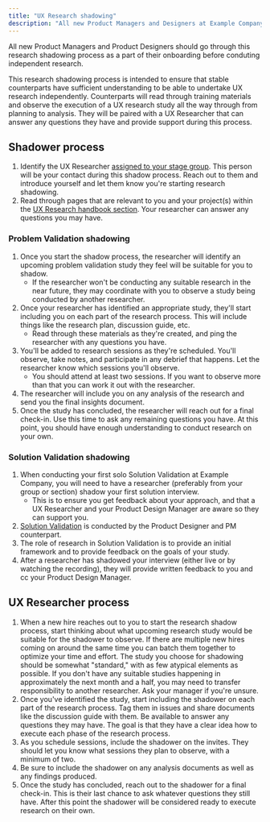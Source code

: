 ```yaml
---
title: "UX Research shadowing"
description: "All new Product Managers and Designers at Example Company should complete research shadowing as a part of their onboarding before conducting independent research."
---
```


All new Product Managers and Product Designers should go through this research shadowing process as a part of their onboarding before conduting independent research.

This research shadowing process is intended to ensure that stable counterparts have sufficient understanding to be able to undertake UX research independently. Counterparts will read through training materials and observe the execution of a UX research study all the way through from planning to analysis. They will be paired with a UX Researcher that can answer any questions they have and provide support during this process.

## Shadower process

1. Identify the UX Researcher [assigned to your stage group](/handbook/product/ux/ux-research/how-uxr-team-operates/#how-ux-researchers-are-assigned). This person will be your contact during this shadow process. Reach out to them and introduce yourself and let them know you're starting research shadowing.
1. Read through pages that are relevant to you and your project(s) within the [UX Research handbook section](/handbook/product/ux/ux-research/). Your researcher can answer any questions you may have.

### Problem Validation shadowing

1. Once you start the shadow process, the researcher will identify an upcoming problem validation study they feel will be suitable for you to shadow.
   - If the researcher won't be conducting any suitable research in the near future, they may coordinate with you to observe a study being conducted by another researcher.
1. Once your researcher has identified an appropriate study, they'll start including you on each part of the research process. This will include things like the research plan, discussion guide, etc.
   - Read through these materials as they're created, and ping the researcher with any questions you have.
1. You'll be added to research sessions as they're scheduled. You'll observe, take notes, and participate in any debrief that happens. Let the researcher know which sessions you'll observe.
   - You should attend at least two sessions. If you want to observe more than that you can work it out with the researcher.
1. The researcher will include you on any analysis of the research and send you the final insights document.
1. Once the study has concluded, the researcher will reach out for a final check-in. Use this time to ask any remaining questions you have. At this point, you should have enough understanding to conduct research on your own.

### Solution Validation shadowing

1. When conducting your first solo Solution Validation at Example Company, you will need to have a researcher (preferably from your group or section) shadow your first solution interview.
   - This is to ensure you get feedback about your approach, and that a UX Researcher and your Product Design Manager are aware so they can support you.
1. [Solution Validation](/handbook/product-development-flow/#validation-phase-4-solution-validation) is conducted by the Product Designer and PM counterpart.
1. The role of research in Solution Validation is to provide an initial framework and to provide feedback on the goals of your study.
1. After a researcher has shadowed your interview (either live or by watching the recording), they will provide written feedback to you and cc your Product Design Manager.

## UX Researcher process

1. When a new hire reaches out to you to start the research shadow process, start thinking about what upcoming research study would be suitable for the shadower to observe. If there are multiple new hires coming on around the same time you can batch them together to optimize your time and effort. The study you choose for shadowing should be somewhat "standard," with as few atypical elements as possible. If you don't have any suitable studies happening in approximately the next month and a half, you may need to transfer responsibility to another researcher. Ask your manager if you're unsure.
1. Once you've identified the study, start including the shadower on each part of the research process. Tag them in issues and share documents like the discussion guide with them. Be available to answer any questions they may have. The goal is that they have a clear idea how to execute each phase of the research process.
1. As you schedule sessions, include the shadower on the invites. They should let you know what sessions they plan to observe, with a minimum of two.
1. Be sure to include the shadower on any analysis documents as well as any findings produced.
1. Once the study has concluded, reach out to the shadower for a final check-in. This is their last chance to ask whatever questions they still have. After this point the shadower will be considered ready to execute research on their own.
